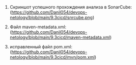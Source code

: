 1. Скриншот успешного прохождения анализа в SonarCube:  
(https://github.com/Danil054/devops-netology/blob/main/9.3cicd/snrcube.png)  

2. Файл maven-metadata.xml:  
(https://github.com/Danil054/devops-netology/blob/main/9.3cicd/maven-metadata.xml)  

3. исправленный файл pom.xml:  
(https://github.com/Danil054/devops-netology/blob/main/9.3cicd/mvn/pom.xml)  
